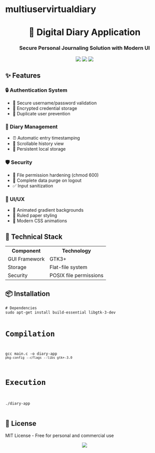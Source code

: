 # multiuservirtualdiary
<h1 align="center">📖 Digital Diary Application</h1>
<h3 align="center">Secure Personal Journaling Solution with Modern UI</h3>

<div align="center">
  <img src="https://img.shields.io/badge/License-MIT-blue.svg">
  <img src="https://img.shields.io/badge/GTK-3.0+-orange.svg">
  <img src="https://img.shields.io/badge/Platform-Linux%20%7C%20Windows%20%7C%20macOS-green.svg">
</div>

<h2>✨ Features</h2>

<h3>🔒 Authentication System</h3>
<ul>
  <li>📛 Secure username/password validation</li>
  <li>🔑 Encrypted credential storage</li>
  <li>🚫 Duplicate user prevention</li>
</ul>

<h3>📓 Diary Management</h3>
<ul>
  <li>⏰ Automatic entry timestamping</li>
  <li>📜 Scrollable history view</li>
  <li>💾 Persistent local storage</li>
</ul>

<h3>🛡️ Security</h3>
<ul>
  <li>🔐 File permission hardening (chmod 600)</li>
  <li>🧹 Complete data purge on logout</li>
  <li>✅ Input sanitization</li>
</ul>

<h3>🎨 UI/UX</h3>
<ul>
  <li>🌈 Animated gradient backgrounds</li>
  <li>📝 Ruled paper styling</li>
  <li>💅 Modern CSS animations</li>
</ul>

<h2>🚀 Technical Stack</h2>
<table>
  <tr>
    <th>Component</th>
    <th>Technology</th>
  </tr>
  <tr>
    <td>GUI Framework</td>
    <td>GTK3+</td>
  </tr>
  <tr>
    <td>Storage</td>
    <td>Flat-file system</td>
  </tr>
  <tr>
    <td>Security</td>
    <td>POSIX file permissions</td>
  </tr>
</table>

<h2>📦 Installation</h2>
<pre>
<code># Dependencies
sudo apt-get install build-essential libgtk-3-dev

# Compilation
gcc main.c -o diary-app `pkg-config --cflags --libs gtk+-3.0`

# Execution
./diary-app</code>
</pre>

<h2>🔗 License</h2>
<p>MIT License - Free for personal and commercial use</p>
<div align="center">
  <a href="LICENSE">
    <img src="https://img.shields.io/badge/License-MIT-blue.svg">
  </a>
</div>
